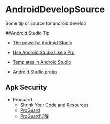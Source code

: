 # AndroidDevelopSource
Some tip or source for android develop

##Android Studio Tip  
* [The powerful Android Studio](http://saulmm.github.io/the-powerful-android-studio)

* [Use Android Studio Like a Pro](https://stanfy.com/blog/use-android-studio-like-a-pro/)

* [Templates in Android Studio](https://riggaroo.co.za/custom-file-templates-android-studio/)

* [Android Studio protip](https://medium.com/sebs-top-tips)
## Apk Security
* Proguard
  * [Shrink Your Code and Resources](https://developer.android.com/studio/build/shrink-code.html)  
  * [ProGuard](http://proguard.sourceforge.net/)  
  * [ProGuard详解](http://www.2cto.com/kf/201605/505376.html)
